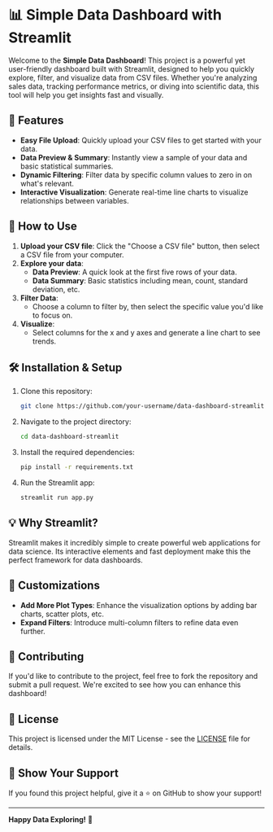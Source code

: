 # 📊 Simple Data Dashboard with Streamlit

Welcome to the **Simple Data Dashboard**! This project is a powerful yet user-friendly dashboard built with Streamlit, designed to help you quickly explore, filter, and visualize data from CSV files. Whether you're analyzing sales data, tracking performance metrics, or diving into scientific data, this tool will help you get insights fast and visually.

## 🚀 Features

- **Easy File Upload**: Quickly upload your CSV files to get started with your data.
- **Data Preview & Summary**: Instantly view a sample of your data and basic statistical summaries.
- **Dynamic Filtering**: Filter data by specific column values to zero in on what's relevant.
- **Interactive Visualization**: Generate real-time line charts to visualize relationships between variables.
  
## 📌 How to Use

1. **Upload your CSV file**: Click the "Choose a CSV file" button, then select a CSV file from your computer.
2. **Explore your data**:
   - **Data Preview**: A quick look at the first five rows of your data.
   - **Data Summary**: Basic statistics including mean, count, standard deviation, etc.
3. **Filter Data**:
   - Choose a column to filter by, then select the specific value you'd like to focus on.
4. **Visualize**:
   - Select columns for the x and y axes and generate a line chart to see trends.

## 🛠 Installation & Setup

1. Clone this repository:
    ```bash
    git clone https://github.com/your-username/data-dashboard-streamlit.git
    ```
2. Navigate to the project directory:
    ```bash
    cd data-dashboard-streamlit
    ```
3. Install the required dependencies:
    ```bash
    pip install -r requirements.txt
    ```
4. Run the Streamlit app:
    ```bash
    streamlit run app.py
    ```

## 💡 Why Streamlit?

Streamlit makes it incredibly simple to create powerful web applications for data science. Its interactive elements and fast deployment make this the perfect framework for data dashboards.

## 🎨 Customizations

- **Add More Plot Types**: Enhance the visualization options by adding bar charts, scatter plots, etc.
- **Expand Filters**: Introduce multi-column filters to refine data even further.

## 🤝 Contributing

If you'd like to contribute to the project, feel free to fork the repository and submit a pull request. We're excited to see how you can enhance this dashboard!

## 📄 License

This project is licensed under the MIT License - see the [LICENSE](LICENSE) file for details.

## 🌟 Show Your Support

If you found this project helpful, give it a ⭐ on GitHub to show your support!

---

**Happy Data Exploring!** 🚀
